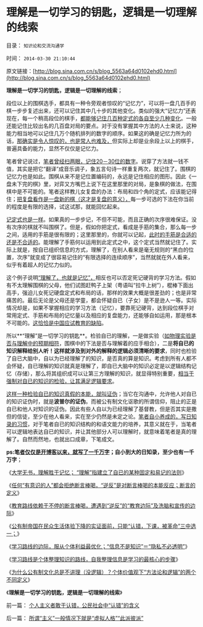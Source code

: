 # 理解是一切学习的钥匙，逻辑是一切理解的线索

目录： `知识论和交流沟通学` 

时间： `2014-03-30 21:10:44` 

原文链接：[http://blog.sina.com.cn/s/blog_5563a64d0102ehd0.html](http://blog.sina.com.cn/s/blog_5563a64d0102ehd0.html)

**理解是一切学习的钥匙，逻辑是一切理解的线索**；

段位以上的围棋选手，都具有一种令旁观者惊叹的“记忆力”，可以将一盘几百手的棋一步步复述出来，还可以记住其中几十步的其他变化。类似的强大“记忆力”还表现在，每一个稍高段位的棋手，[都能够记住几百种定式的各自至少几种变化](../../../2013/10/29/围棋定式和飞刀的效用.md)。一般还能记住比较出名的几百盘对局的要点。对于没有掌握其中方法的人士来说，这种能力相当地可以记住几万个随机排列的数字的顺序。如果这的确是记忆力所为的话，[那确实是令人惊叹的，也是常人也难及，](../../../2013/10/22/孩子厌学，因为知道应试教育中的成功学不管用.md)但实际上却是业余段上以上的棋手，普遍具备的能力，显然不仅仅是记忆力。

笔者曾记说过，[笔者曾经扫两眼，记住20－30位的数字](../../../2014/3/12/勇于嘲弄科学的中国教育.md)。说穿了方法就一钱不值，其实是把它“翻译”成音乐调子，象五言句诗一样重复两次，就记住了。围棋的记忆力也是如此。围棋从来不是记位置编码的，永远是记住相应的图形。因此《一盘未下完的棋》里，对弈又方嘴巴上说下在这里那里的对局，是象棋的做法，在围棋中是不可能的。笔者这样教儿女复盘的办法：布局和四个角的定式，应该能记得住；[把复盘看作是一盘新的棋（这才是复盘的意义），](../../../2013/10/16/围棋比赛禁止记谱的改革是退步.md)每一步可选的下法在你当前的程度是有限的选择，试这试那，就能回忆起来。

[记定式也是一样](../../../2013/10/26/从兴趣到业余，围棋提高的途径，定式的应用.md)。如果真的一步步记，不但不可能，而且正确的次序很难保证。没有次序的棋就不叫围棋了。但是，假如你把定式，看成是手筋的集合，那么每一步之间，适用的手筋是很有限的；这里那里的，你就可以记起，[此时的手筋是合适的还是不合适的](../../../2013/10/30/官子难求卒拨，提高先从习惯做起.md)。能理解了手筋何以运用到此定式之中，这个定式当然就记住了。实际上就是，按自已组织信息的方式，理解了，在别人看来是毫无规则的“黑白的位置，次序”就变成了很容易记住的“有限选择的连续顺序”，当然就就在外人看来，似乎有着超人的记忆力似的。

这个例子说明[“理解了，也就是记忆”，](../../../2014/3/13/知识科学：大学无书，理解胜于记忆.md)相反也可以否定死记硬背的学习方法。假如有不太理解围棋的父母，他们试图赶鸭子上架（粤语叫“拉牛上树”），棍棒下面出高手，强迫儿女死记硬盘定式和布局的话，那样的效果大概是很差劲的；也是非常痛苦的。最后无论是父母还是学童，都会怀疑自已（子女）是不是逊人一等。实际情况却是，如果不掌握相应的学习方法（记忆），要靠死记硬背，达到段位棋手对常用定式、手筋和布局的记忆量以及相应的复盘能力，还能够自如运用，那是根本不可能的。[这恰恰是中国应试教育的缺陷](../../../2013/10/21/不要把孩子捆绑在“苦，练”的应试教育的战车上.md)。

所以**“理解”是一切学习的钥匙**。检验自已的理解，一是做实验（[如物理实验是否与理解中的预期相符](../../../2014/1/1/两种类型的伪科学,对“波普尔证伪”的解读.md)，围棋中的下法是否与理解着的应手相合），二是**将自已的知识解释给别人听！这样就涉及到对外的解释的逻辑必须清晰的要求**，同时也检验了自已大脑中，自以为已经理解了的知识，是否真的算是知识。考虑到所有人都不会怀疑，自已理解的知识就真是理解了，即自已大脑中的知识必定是以逻辑结构记忆（存储），那么将其组织成可以让第三方理解的知识，就显得特别重要，[相当于强制对自已的知识的检验，让其满足逻辑要求](../../../2011/1/26/传统文化缺乏逻辑，和利益错位.md)。

[这样一种检验自已的知识真假的本能，就叫证伪](../../../2013/12/25/人类的世界观不以逻辑形态记忆，人与人凭借逻辑结构沟通.md)；当它在沟通中，允许他人对自已的知识证伪时，就是**波普尔的证伪**。而被公有制文化讴歌的所谓信仰，阻止的正是自已和他人对知识的证伪。因此有些人自以为已经理解了基督教，但是否其实是撒但的信徒，至少在他人看来，实在至少仍然是未定之论。[笔者自小养成的，写日知录的习惯](../../../2013/10/12/写博文梳理股市的逻辑，理解“通胀无牛市”中的要素.md)，对于笔者自已的知识结构的和语文能力的培养，其意义就在于，当笔者可以逻辑地表达自已的知识，并让其他部分人可以理解时，就意味着笔者是真的理解了。自然而然地，也就出口成章，下笔成文。

**ps:笔[者仅仅是开博客以来，就写了一千万字](../../../2014/3/18/中国教育误区中“教科书，老师笔记”.md)；自小到大的日知录，至少也有一千万字**；

《[大学无书，理解胜于记忆；
“理解”指建立了自已的某种固定和易记的法则](../../../2014/3/13/知识科学：大学无书，理解胜于记忆.md)》

《[任何“有意识的人”都会拒绝断言棒喝，“逆反”是对断言棒喝的本能反应；断言的定义](../../../2014/3/14/逆反！中国教育习惯于“断言棒喝”树立权威的陋习.md)》

《[教育路线依赖于不停的断言棒喝，遭遇到“逆反”的“教育边际”及洗脑和宣传的边际](../../../2014/3/15/教育路线的“教育边际”和学习路线.md)》

《[公有制帝国在民众生活体验下降的实证面前，只能“认错，下课，被革命”三中选一；](../../../2014/3/16/教育路线的边际是客观规律，从父母之命到党国之命.md)》

《[学习路线的边际，服从个体利益最优化；“信息不是知识”＝“隐私不必透明”](../../../2014/3/17/学习路线的边际,奥派分子的共产主义情结.md)》

《[学习路线是个体整理知识的路线，自我整理信息是学习的最核心的步骤](../../../2014/3/18/中国教育误区中“教科书，老师笔记”.md)》

《[为什么公有制文化总是不讲理（没逻辑）？个体价值观下“方法论和逻辑”的两个不同定义](../../../2014/3/25/为什么公有制文化总是不讲理（没逻辑）？.md)》

《**理解是一切学习的钥匙，逻辑是一切理解的线索**》

前一篇： [个人主义者敢于认错，公民社会中“认错”的含义](../../../2014/4/1/个人主义者敢于认错，公民社会中“认错”的含义.md)

后一篇： [所谓“主义”一般情况下就是“虚拟人格”“此派彼派”](../../../2014/3/27/所谓“主义”一般情况下就是“虚拟人格”“此派彼派”.md)

